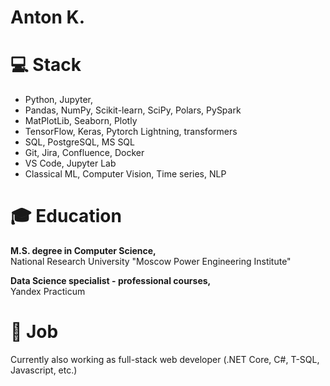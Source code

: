 # Anton K.

# 💻 Stack

* Python, Jupyter, 
* Pandas, NumPy, Scikit-learn, SciPy, Polars, PySpark
* MatPlotLib, Seaborn, Plotly
* TensorFlow, Keras, Pytorch Lightning, transformers
* SQL, PostgreSQL, MS SQL
* Git, Jira, Confluence, Docker
* VS Code, Jupyter Lab
* Classical ML, Computer Vision, Time series, NLP

# 🎓 Education

<b>M.S. degree in Computer Science,</b> \
National Research University "Moscow Power Engineering Institute"

<b>Data Science specialist - professional courses,</b>\
Yandex Practicum

# 🏦 Job

Currently also working as full-stack web developer (.NET Core, C#, T-SQL, Javascript, etc.)
